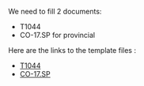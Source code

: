 We need to fill 2 documents: 

- T1044
- CO-17.SP for provincial

Here are the links to the template files :

- [T1044](https://www.canada.ca/fr/agence-revenu/services/formulaires-publications/formulaires/t1044.html)
- [CO-17.SP](https://www.revenuquebec.ca/fr/services-en-ligne/formulaires-et-publications/details-courant/co-17.sp/)

